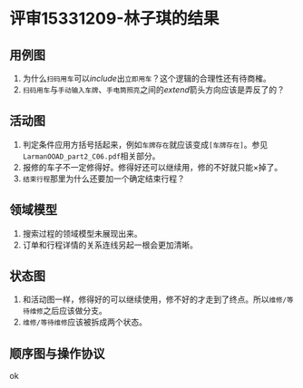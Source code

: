 # 评审15331209-林子琪的结果
## 用例图
1. 为什么`扫码用车`可以*include*出`立即用车`？这个逻辑的合理性还有待商榷。
2. `扫码用车`与`手动输入车牌`、`手电筒照亮`之间的*extend*箭头方向应该是弄反了的？
## 活动图
1. 判定条件应用方括号括起来，例如`车牌存在`就应该变成`[车牌存在]`。参见`LarmanOOAD_part2_C06.pdf`相关部分。
2. 报修的车子不一定修得好。修得好还可以继续用，修的不好就只能×掉了。
3. `结束行程`那里为什么还要加一个确定结束行程？
## 领域模型
1. 搜索过程的领域模型未展现出来。
2. 订单和行程详情的关系连线另起一根会更加清晰。
## 状态图
1. 和活动图一样，修得好的可以继续使用，修不好的才走到了终点。所以`维修/等待维修`之后应该做分支。
2. `维修/等待维修`应该被拆成两个状态。
## 顺序图与操作协议
ok